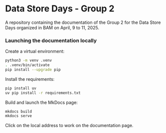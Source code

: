 # Data Store Days - Group 2
A repository containing the documentation of the Group 2 for the Data Store Days organized in BAM on April, 9 to 11, 2025.



### Launching the documentation locally

Create a virtual environment:
```sh
python3 -m venv .venv
. .venv/bin/activate
pip install --upgrade pip
```

Install the requirements:
```sh
pip install uv
uv pip install -r requirements.txt
```

Build and launch the MkDocs page:
```sh
mkdocs build
mkdocs serve
```

Click on the local address to work on the documentation page.
